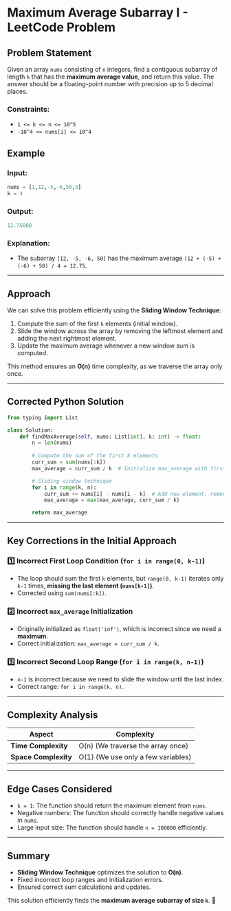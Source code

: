 # Maximum Average Subarray I - LeetCode Problem

## Problem Statement
Given an array `nums` consisting of `n` integers, find a contiguous subarray of length `k` that has the **maximum average value**, and return this value. The answer should be a floating-point number with precision up to 5 decimal places.

### Constraints:
- `1 <= k <= n <= 10^5`
- `-10^4 <= nums[i] <= 10^4`

## Example
### **Input:**
```python
nums = [1,12,-5,-6,50,3]
k = 4
```
### **Output:**
```python
12.75000
```
### **Explanation:**
- The subarray `[12, -5, -6, 50]` has the maximum average `(12 + (-5) + (-6) + 50) / 4 = 12.75`.

---

## Approach
We can solve this problem efficiently using the **Sliding Window Technique**:
1. Compute the sum of the first `k` elements (initial window).
2. Slide the window across the array by removing the leftmost element and adding the next rightmost element.
3. Update the maximum average whenever a new window sum is computed.

This method ensures an **O(n)** time complexity, as we traverse the array only once.

---

## Corrected Python Solution
```python
from typing import List

class Solution:
    def findMaxAverage(self, nums: List[int], k: int) -> float:
        n = len(nums)
        
        # Compute the sum of the first k elements
        curr_sum = sum(nums[:k])
        max_average = curr_sum / k  # Initialize max_average with first k elements' average

        # Sliding window technique
        for i in range(k, n):
            curr_sum += nums[i] - nums[i - k]  # Add new element, remove old element
            max_average = max(max_average, curr_sum / k)

        return max_average
```

---

## Key Corrections in the Initial Approach
### **1️⃣ Incorrect First Loop Condition (`for i in range(0, k-1)`)**
- The loop should sum the first `k` elements, but `range(0, k-1)` iterates only `k-1` times, **missing the last element (`nums[k-1]`)**.
- Corrected using `sum(nums[:k])`.

### **2️⃣ Incorrect `max_average` Initialization**
- Originally initialized as `float('inf')`, which is incorrect since we need a **maximum**.
- Correct initialization: `max_average = curr_sum / k`.

### **3️⃣ Incorrect Second Loop Range (`for i in range(k, n-1)`)**
- `n-1` is incorrect because we need to slide the window until the last index.
- Correct range: `for i in range(k, n)`.

---

## Complexity Analysis
| **Aspect**  | **Complexity**  |
|------------|----------------|
| **Time Complexity** | O(n) (We traverse the array once) |
| **Space Complexity** | O(1) (We use only a few variables) |

---

## Edge Cases Considered
- `k = 1`: The function should return the maximum element from `nums`.
- Negative numbers: The function should correctly handle negative values in `nums`.
- Large input size: The function should handle `n = 100000` efficiently.

---

## Summary
- **Sliding Window Technique** optimizes the solution to **O(n)**.
- Fixed incorrect loop ranges and initialization errors.
- Ensured correct sum calculations and updates.

This solution efficiently finds the **maximum average subarray of size `k`**. 🚀
